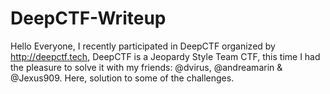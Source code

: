 # DeepCTF-Writeup

Hello Everyone, I recently participated in DeepCTF organized by http://deepctf.tech, DeepCTF is a Jeopardy Style Team CTF, this time I had the pleasure to solve it with my friends: @dvirus, @andreamarin & @Jexus909. Here, solution to some of the challenges. 

